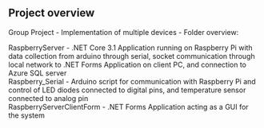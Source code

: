 
## Project overview

Group Project - Implementation of multiple devices - Folder overview:  
  
RaspberryServer - .NET Core 3.1 Application running on Raspberry Pi with data collection from arduino through serial, 
socket communication through local network to .NET Forms Application on client PC, and connection to Azure SQL server    
Raspberry_Serial - Arduino script for communication with Raspberry Pi and control of LED diodes connected to digital pins, 
and temperature sensor connected to analog pin    
RaspberryServerClientForm - .NET Forms Application acting as a GUI for the system
